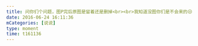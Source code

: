 ```yaml
---
title: 问你们个问题，图P完后原图是留着还是删掉<br><br>我知道没图你们是不会来的😒
date: 2016-06-24 16:11:36
mCategories: [说说]
type: moment
time: t161136
---
```


<div id="pics-20160624161136"></div>

<script src="/lib/moment/pics.js"></script>
<script>
var data = [
    {"link": "2016-06-24_000000.jpeg", "type": "shuoshuo"}
];
picsRender(data, "pics-20160624161136");
</script>
